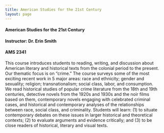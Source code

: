 ```yaml
---
title: American Studies for the 21st Century
layout: page
---
```


#### American Studies for the 21st Century

#### Instructor: Dr. Erin Smith

#### AMS 2341

This course introduces students to reading, writing, and discussion about American
literary and historical texts from the colonial period to the present.  
Our thematic focus is on “crime.”  The course surveys some of the most exciting recent
work in 5 major areas:  race and ethnicity; gender and sexuality; religion;
transnationalism; social class, labor, and consumption.  We read historical studies of
popular crime literature from the 18th and 19th centuries, detective novels from the
1920s and 1930s and the noir films based on them, contemporary novels engaging with
celebrated criminal cases, and historical and contemporary analyses of the 
relationships between race, social class, and criminality.  Students will learn: (1) to 
situate contemporary debates on these issues in larger historical and theoretical 
contexts; (2) to evaluate arguments and evidence critically; and (3) to be close 
readers of historical, literary and visual texts.  